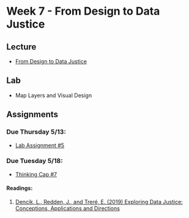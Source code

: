 # Week 7 - From Design to Data Justice
## Lecture
- [From Design to Data Justice](./Materials/AA191_S_W7_Lecture_7.pdf)

## Lab
<!-- -  [Map Layers and Visual Design](./Lab/) -->
-  Map Layers and Visual Design

## Assignments

### Due Thursday 5/13:
- [Lab Assignment #5](./Lab/lab_assignment.md)

### Due Tuesday 5/18:
- [Thinking Cap #7](https://github.com/albertkun/21S-ASIAAM-191A/discussions/144)

#### Readings:
1. [Dencik, L., Redden, J., and Treré, E. (2019) Exploring Data Justice: Conceptions, Applications and Directions](./Materials/DataJustice.pdf)